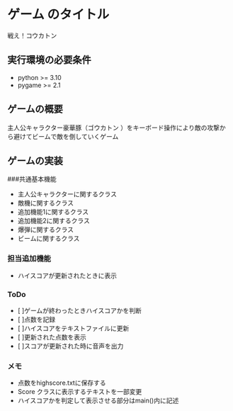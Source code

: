 # ゲーム のタイトル
戦え！コウカトン
## 実行環境の必要条件
* python >= 3.10
* pygame >= 2.1

## ゲームの概要
主人公キャラクター豪華豚（ゴウカトン ）をキーボード操作により敵の攻撃から避けてビームで敵を倒していくゲーム

## ゲームの実装
###共通基本機能
* 主人公キャラクターに関するクラス
* 敵機に関するクラス
* 追加機能1に関するクラス
* 追加機能2に関するクラス
* 爆弾に関するクラス
* ビームに関するクラス

### 担当追加機能
* ハイスコアが更新されたときに表示
### ToDo
- [ ]ゲームが終わったときハイスコアかを判断
- [ ]点数を記録
- [ ]ハイスコアをテキストファイルに更新
- [ ]更新された点数を表示
- [ ]スコアが更新された時に音声を出力

### メモ
* 点数をhighscore.txtに保存する
* Score クラスに表示するテキストを一部変更
* ハイスコアかを判定して表示させる部分はmain()内に記述
